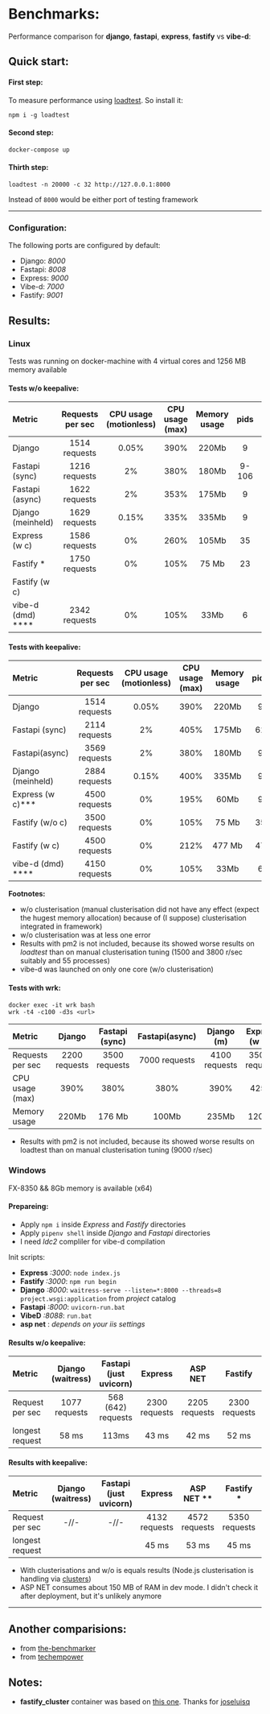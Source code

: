# Benchmarks: 

Performance comparison for **django**, **fastapi**, **express**, **fastify** vs **vibe-d**:

## Quick start:

#### First step:

To measure performance using [loadtest](https://www.npmjs.com/package/loadtest). So install it: 

```
npm i -g loadtest
```

#### Second step:

```
docker-compose up
```

#### Thirth step: 

```
loadtest -n 20000 -c 32 http://127.0.0.1:8000
```

Instead of `8000` would be either port of testing framework

****

### Configuration:

The following ports are configured by default:

- Django: *8000*
- Fastapi: *8008*
- Express: *9000*
- Vibe-d: *7000*
- Fastify: *9001*


## Results: 

### Linux

Tests was running on docker-machine with 4 virtual cores and 1256 MB memory available

#### Tests w/o keepalive:

Metric                 |Requests per sec       |CPU usage (motionless) |CPU usage (max)        |Memory usage           |pids                   |errors                 |
:--------------------- |:---------------------:|:---------------------:|:---------------------:|:---------------------:|:---------------------:|:--------------------- |
 Django                | 1514 requests         |     0.05%             |     390%              |     220Mb             |      9                |      0                |
 Fastapi (sync)        | 1216 requests         |      2%               |      380%             |      180Mb            |      9-106            |       1               |
 Fastapi (async)       | 1622 requests         |        2%             |      353%             |      175Mb            |       9               |       1               |
 Django (meinheld)     |  1629 requests        |      0.15%            |      335%             |      335Mb            |       9               |       0               |
 Express (w c)         |  1586 requests        |       0%              |      260%             |     105Mb             |      35               |       0 **            |
  Fastify *            |  1750 requests        |       0%              |       105%            |      75 Mb            |       23              |        0              |
  Fastify (w c)        |                       |                       |                       |                       |                       |                       |
   vibe-d (dmd) ****   | 2342 requests         |      0%               |       105%            |        33Mb           |          6            |        0              |


#### Tests with keepalive:

Metric                 |Requests per sec       |CPU usage (motionless) |CPU usage (max)        |Memory usage           |pids                   |errors                 |
:--------------------- |:---------------------:|:---------------------:|:---------------------:|:---------------------:|:---------------------:|:--------------------- |
 Django                | 1514 requests         |     0.05%             |     390%              |     220Mb             |      9                |      0                |
Fastapi (sync)         | 2114 requests         |        2%             |       405%            |      175Mb            |       61              |       0               |
 Fastapi(async)        |  3569 requests        |        2%             |       380%            |      180Mb            |          9            |        0              |
 Django (meinheld)     |  2884 requests        |      0.15%            |      400%             |      335Mb            |       9               |       0               |
Express (w c)***       |  4500 requests        |  0%                   |      195%             |      60Mb             |       9               |       0               |
Fastify (w/o c)        |  3500 requests        | 0%                    |       105%            |      75 Mb            |      35               |        0              |
  Fastify (w c)        |  4500 requests        |        0%             |      212%             |       477 Mb          |       47              |        0              |
   vibe-d (dmd) ****   | 4150 requests         |      0%               |       105%            |        33Mb           |          6            |        0              |


**Footnotes:**
* w/o clusterisation (manual clusterisation did not have any effect (expect the hugest memory allocation) because of (I suppose) clusterisation integrated in framework)
* w/o clusterisation was at less one error
* Results with pm2 is not included, because its showed worse results on *loadtest* than on manual clusterisation tuning (1500 and 3800 r/sec suitably and 55 processes)
* vibe-d was launched on only one core (w/o clusterisation)

#### Tests with wrk:

```
docker exec -it wrk bash
wrk -t4 -c100 -d3s <url>
```

Metric                 | Django        |Fastapi (sync)  | Fastapi(async) | Django  (m)   | Express (w c)* |Fastify (w/o c) |  Fastify (w c) |
:-------------         |:-------------:|:--------------:|:--------------:|:-------------:| :-------------:| :-------------:| :-------------:|
Requests per sec       | 2200 requests |  3500 requests |  7000 requests | 4100 requests | 35000 requests | 10500 requests | 30000 requests |
CPU usage (max)        |     390%      |        380%    |       380%     |     390%      |      425%      |       425%     |      425%      |
Memory usage           |     220Mb     |      176 Mb    |      100Mb     |     235Mb     |     120Mb      |      75 Mb     |       420 Mb   |

* Results with pm2 is not included, because its showed worse results on loadtest than on manual clusterisation tuning (9000 r/sec)


### Windows 

FX-8350 && 8Gb memory is available (x64)

#### Prepareing: 

- Apply `npm i` inside *Express* and *Fastify* directories
- Apply `pipenv shell` inside *Django* and *Fastapi* directories
- I need *ldc2* compliler for vibe-d compilation

Init scripts:
- **Express** *:3000*: `node index.js`
- **Fastify** *:3000*: `npm run begin`
- **Django** *:8000*:  `waitress-serve --listen=*:8000 --threads=8 project.wsgi:application` from *project* catalog
- **Fastapi** *:8000*: `uvicorn-run.bat`
- **VibeD** *:8088*: `run.bat`
- **asp net** : *depends on your iis settings*

#### Results w/o keepalive:

Metric                 | Django (waitress) | Fastapi (just uvicorn) |    Express     |    ASP NET    | Fastify        |    IIS        |    vibeD      |
:-------------         |:-----------------:|:----------------------:| :-------------:|:-------------:| :-------------:|:-------------:|:-------------:|
Request per sec        | 1077 requests     |    568 (642) requests  |  2300 requests | 2205 requests |  2300 requests | 2416 requests | 2426 requests |
longest request        |      58 ms        |      113ms             |     43 ms      |    42 ms      |      52 ms     |    42 ms      |    41 ms      |


#### Results with keepalive:

Metric                 | Django (waitress) | Fastapi (just uvicorn) |     Express    |    ASP NET ** | Fastify *      |    IIS        |      vibeD    |
:-------------         |:-----------------:|:----------------------:| :-------------:|:-------------:| :-------------:|:-------------:|:-------------:|
Request per sec        |        -//-       |    -//-                | 4132 requests  | 4572 requests |  5350 requests | 5000 requests | 5300 requests |
longest request        |                   |                        |      45 ms     |    53 ms      |      45 ms     |    41 ms      |    41 ms      |


* With clusterisations and w/o is equals results (Node.js clusterisation is handling via [clusters](https://www.npmjs.com/package/cluster))
* ASP NET consumes about 150 MB of RAM in dev mode. I didn't check it after deployment, but it's unlikely anymore

---- 

## Another comparisions:

- from [the-benchmarker](https://github.com/the-benchmarker/web-frameworks)
- from [techempower](https://www.techempower.com/benchmarks/)

## Notes:

- **fastify_cluster** container was based on [this one](https://github.com/joseluisq/fastify-cluster-example). Thanks for [joseluisq](https://github.com/joseluisq)
